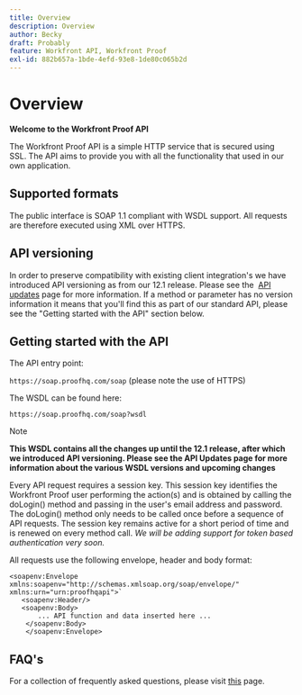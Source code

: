 ```yaml
---
title: Overview
description: Overview
author: Becky
draft: Probably
feature: Workfront API, Workfront Proof
exl-id: 882b657a-1bde-4efd-93e8-1de80c065b2d
---
```

# Overview

**Welcome to the Workfront Proof API**

The Workfront Proof API is a simple HTTP service that is secured using SSL. The API aims to provide you with all the functionality that used in our own application.

## Supported formats

The public interface is SOAP 1.1 compliant with WSDL support.&nbsp;All requests are therefore&nbsp;executed&nbsp;using XML over HTTPS.

## API versioning

In order to preserve compatibility with existing client&nbsp;integration's&nbsp;we have introduced API versioning as from our 12.1 release. Please see the&nbsp; [API updates](http://api.proofhq.com/new-updates) page for more information. If a method or parameter has no version information it means that you'll find this as part of our standard API, please see the "Getting started with the API" section below.

## Getting started with the API

The API entry point:

`https://soap.proofhq.com/soap` (please note the use of HTTPS)

The&nbsp;WSDL can be found here:

`https://soap.proofhq.com/soap?wsdl`

>[!NOTE]
>
>**This WSDL contains all the changes up until the 12.1 release, after which we introduced API versioning. Please see the API Updates page for more information about the various WSDL versions and upcoming changes**

Every API request requires a session key. This session key identifies the Workfront Proof user performing the action(s) and is obtained by calling the doLogin() method and passing in the user's email address and password. The doLogin() method only needs to be called once before a sequence of API requests. The session key remains active for a short period of time and is renewed on every method call.&nbsp;*We will be adding support for token based authentication very soon.*

All requests use the following envelope, header and body format:

```
<soapenv:Envelope xmlns:soapenv="http://schemas.xmlsoap.org/soap/envelope/" xmlns:urn="urn:proofhqapi">`
   <soapenv:Header/>
   <soapenv:Body>
	   ... API function and data inserted here ...
	</soapenv:Body>
	</soapenv:Envelope>
```

## FAQ's

For a collection of frequently asked questions, please visit [this](http://api.proofhq.com/faqs) page.
